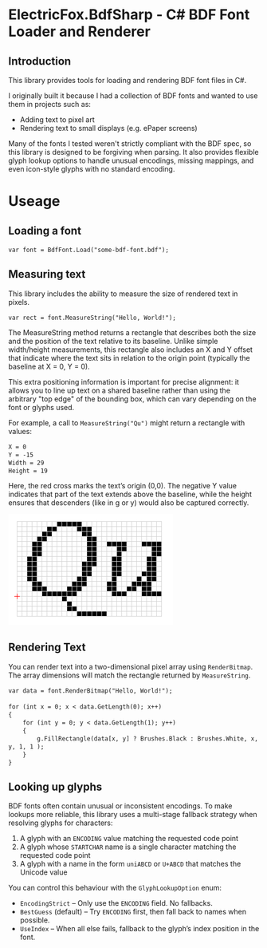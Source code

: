 # ElectricFox.BdfSharp - C# BDF Font Loader and Renderer

## Introduction

This library provides tools for loading and rendering BDF font files in C#.

I originally built it because I had a collection of BDF fonts and wanted to use them in projects such as:

- Adding text to pixel art
- Rendering text to small displays (e.g. ePaper screens)

Many of the fonts I tested weren't strictly compliant with the BDF spec, so this library is designed to be forgiving when parsing. It also provides flexible glyph lookup options to handle unusual encodings, missing mappings, and even icon-style glyphs with no standard encoding.

# Useage

## Loading a font

```
var font = BdfFont.Load("some-bdf-font.bdf");
```

## Measuring text

This library includes the ability to measure the size of rendered text in pixels.

```
var rect = font.MeasureString("Hello, World!");
```

The MeasureString method returns a rectangle that describes both the size and the position of the text relative to its baseline. Unlike simple width/height measurements, this rectangle also includes an X and Y offset that indicate where the text sits in relation to the origin point (typically the baseline at X = 0, Y = 0).

This extra positioning information is important for precise alignment: it allows you to line up text on a shared baseline rather than using the arbitrary "top edge" of the bounding box, which can vary depending on the font or glyphs used.

For example, a call to `MeasureString("Qu")` might return a rectangle with values:

```
X = 0
Y = -15
Width = 29
Height = 19
```

Here, the red cross marks the text’s origin (0,0). The negative Y value indicates that part of the text extends above the baseline, while the height ensures that descenders (like in g or y) would also be captured correctly.

![Example showing the position of two letters with the origin highlighted](https://raw.githubusercontent.com/ashleyhuxley/bdfsharp/refs/heads/main/docs/qu-example.png)

## Rendering Text

You can render text into a two-dimensional pixel array using `RenderBitmap`.
The array dimensions will match the rectangle returned by `MeasureString`.

```
var data = font.RenderBitmap("Hello, World!");

for (int x = 0; x < data.GetLength(0); x++)
{
    for (int y = 0; y < data.GetLength(1); y++)
    {
        g.FillRectangle(data[x, y] ? Brushes.Black : Brushes.White, x, y, 1, 1 );
    }
}
```

## Looking up glyphs

BDF fonts often contain unusual or inconsistent encodings.
To make lookups more reliable, this library uses a multi-stage fallback strategy when resolving glyphs for characters:

1. A glyph with an `ENCODING` value matching the requested code point
2. A glyph whose `STARTCHAR` name is a single character matching the requested code point
3. A glyph with a name in the form `uniABCD` or `U+ABCD` that matches the Unicode value

You can control this behaviour with the `GlyphLookupOption` enum:

- `EncodingStrict` – Only use the `ENCODING` field. No fallbacks.
- `BestGuess` (default) – Try `ENCODING` first, then fall back to names when possible.
- `UseIndex` – When all else fails, fallback to the glyph’s index position in the font.
